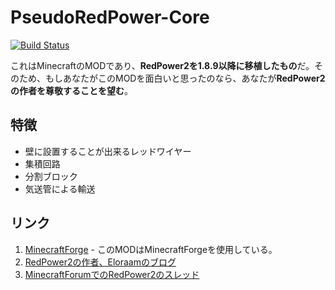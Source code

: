 # PseudoRedPower-Core
[![Build Status](https://travis-ci.org/Hexirp/PseudoRedPower-Core.svg?branch=master)](https://travis-ci.org/Hexirp/PseudoRedPower-Core)

これはMinecraftのMODであり、**RedPower2を1.8.9以降に移植したもの**だ。そのため、もしあなたがこのMODを面白いと思ったのなら、あなたが**RedPower2の作者を尊敬することを望む**。

## 特徴
* 壁に設置することが出来るレッドワイヤー
* 集積回路
* 分割ブロック
* 気送管による輸送

## リンク
1. [MinecraftForge](https://github.com/MinecraftForge/MinecraftForge) - このMODはMinecraftForgeを使用している。
1. [RedPower2の作者、Eloraamのブログ](http://www.eloraam.com/ "Eloraams Blog")
1. [MinecraftForumでのRedPower2のスレッド](http://www.minecraftforum.net/forums/mapping-and-modding/minecraft-mods/1274287-eloraams-mods-redpower-2-prerelease-6 "Eloraam's Mods (RedPower 2 Prerelease 6)")
